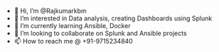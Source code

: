 - 👋 Hi, I’m @Rajkumarkbm
- 👀 I’m interested in Data analysis, creating Dashboards using Splunk
- 🌱 I’m currently learning Ansible, Docker
- 💞️ I’m looking to collaborate on Splunk and Ansible projects
- 📫 How to reach me @ +91-9715234840

<!---
Rajkumarkbm/Rajkumarkbm is a ✨ special ✨ repository because its `README.md` (this file) appears on your GitHub profile.
You can click the Preview link to take a look at your changes.
--->
